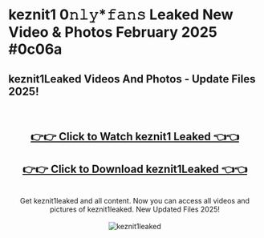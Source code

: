 # keznit1 0𝚗𝚕𝚢*𝚏𝚊𝚗𝚜 Leaked New Video & Photos February 2025 #0c06a

<h2>keznit1Leaked Videos And Photos - Update Files 2025!</h2>
<br>
<div align="center">
<h2><a href="https://mediaupload.pro?title=keznit1&ref=11F" rel="nofollow">👉👉 Click to Watch keznit1 Leaked 👈👈</a></h2>
<h2><a href="https://mediaupload.pro?title=keznit1&ref=11F" rel="nofollow">👉👉 Click to Download keznit1Leaked 👈👈</a></h2>
<br>
Get keznit1leaked and all content. Now you can access all videos and pictures of keznit1leaked. New Updated Files 2025!
<br>
<br>
<a href="https://mediaupload.pro?title=keznit1&ref=11F" rel="nofollow" data-target="animated-image.originalLink"><img src="https://i.ibb.co/Gkj2r4b/banner.png" alt="keznit1leaked" style="max-width: 100%; display: inline-block;" data-target="animated-image.originalImage"></a>
</div>
<br>

